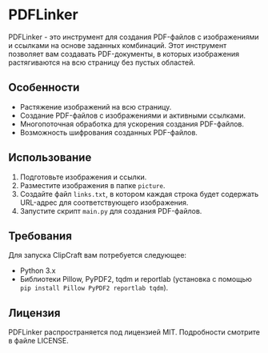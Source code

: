 # PDFLinker

PDFLinker - это инструмент для создания PDF-файлов с изображениями и ссылками на основе заданных комбинаций. Этот инструмент позволяет вам создавать PDF-документы, в которых изображения растягиваются на всю страницу без пустых областей.

## Особенности

- Растяжение изображений на всю страницу.
- Создание PDF-файлов с изображениями и активными ссылками.
- Многопоточная обработка для ускорения создания PDF-файлов.
- Возможность шифрования созданных PDF-файлов.

## Использование

1. Подготовьте изображения и ссылки.
2. Разместите изображения в папке `picture`.
3. Создайте файл `links.txt`, в котором каждая строка будет содержать URL-адрес для соответствующего изображения.
4. Запустите скрипт `main.py` для создания PDF-файлов.

## Требования

Для запуска ClipCraft вам потребуется следующее:

- Python 3.x
- Библиотеки Pillow, PyPDF2, tqdm и reportlab (установка с помощью `pip install Pillow PyPDF2 reportlab tqdm`).

## Лицензия

PDFLinker распространяется под лицензией MIT. Подробности смотрите в файле LICENSE.

